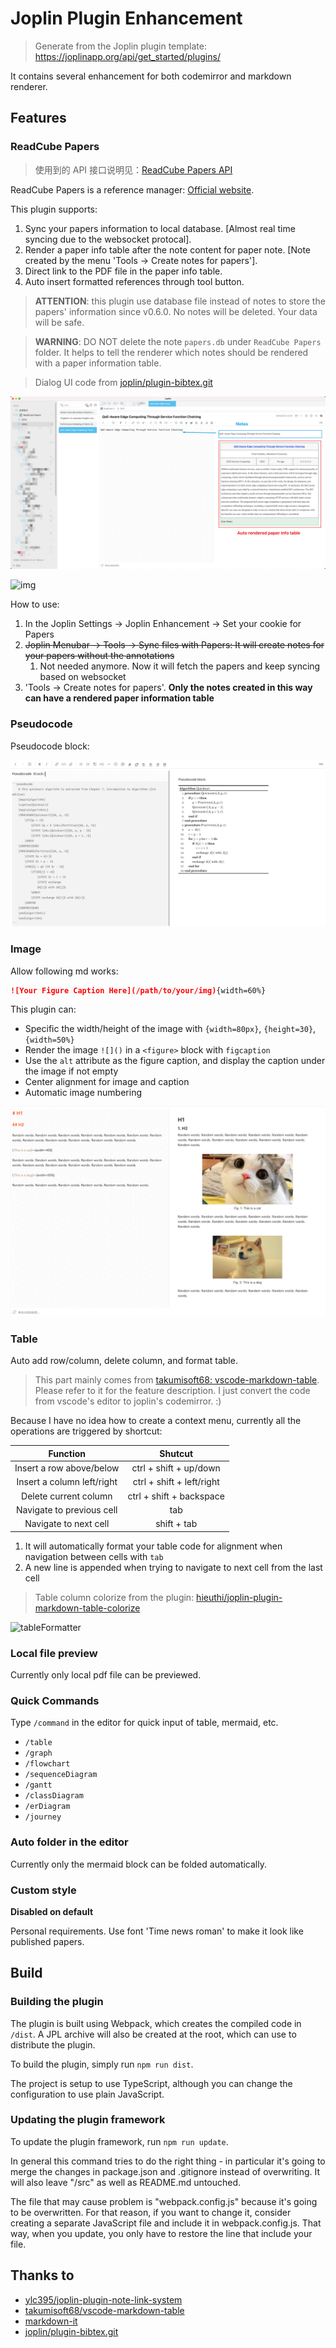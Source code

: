 # Joplin Plugin Enhancement

> Generate from the Joplin plugin template: https://joplinapp.org/api/get_started/plugins/

It contains several enhancement for both codemirror and markdown renderer.

## Features

### ReadCube Papers

> 使用到的 API 接口说明见：[ReadCube Papers API](https://blog.hxgpark.com/posts/ReadCubePapersAPI/)

ReadCube Papers is a reference manager: [Official website](https://www.papersapp.com/).

This plugin supports:

1. Sync your papers information to local database. [Almost real time syncing due to the websocket protocal].
2. Render a paper info table after the note content for paper note. [Note created by the menu 'Tools -> Create notes for papers'].
3. Direct link to the PDF file in the paper info table.
4. Auto insert formatted references through tool button.

> **ATTENTION**: this plugin use database file instead of notes to store the papers' information since v0.6.0. No notes will be deleted. Your data will be safe.

> **WARNING**: DO NOT delete the note `papers.db` under `ReadCube Papers` folder. It helps to tell the renderer which notes should be rendered with a paper information table.


> Dialog UI code from [joplin/plugin-bibtex.git](https://github.com/joplin/plugin-bibtex.git)

![](./screenshot/readcube.png)

![img](https://i.imgur.com/Acri6uW.gif)

How to use:
1. In the Joplin Settings -> Joplin Enhancement -> Set your cookie for Papers
2. ~~Joplin Menubar -> Tools -> Sync files with Papers: It will create notes for your papers without the annotations~~
   1. Not needed anymore. Now it will fetch the papers and keep syncing based on websocket
3. 'Tools -> Create notes for papers'. **Only the notes created in this way can have a rendered paper information table**

### Pseudocode

Pseudocode block:

![](./screenshot/pseudocode.png)

### Image

Allow following md works:

```markdown
![Your Figure Caption Here](/path/to/your/img){width=60%}
```

This plugin can:
* Specific the width/height of the image with `{width=80px}`, `{height=30}`, `{width=50%}`
* Render the image `![]()` in a `<figure>` block with `figcaption`
* Use the `alt` attribute as the figure caption, and display the caption under the image if not empty
* Center alignment for image and caption
* Automatic image numbering

![Cat and Dog](./screenshot/example.png)

### Table

Auto add row/column, delete column, and format table.

> This part mainly comes from [takumisoft68: vscode-markdown-table](https://github.com/takumisoft68/vscode-markdown-table). Please refer to it for the feature description.
> I just convert the code from vscode's editor to joplin's codemirror. :)

Because I have no idea how to create a context menu, currently all the operations are triggered by shortcut:

|          Function          |          Shutcut          |
| :------------------------: | :-----------------------: |
|  Insert a row above/below  |  ctrl + shift + up/down   |
| Insert a column left/right | ctrl + shift + left/right |
|   Delete current column    | ctrl + shift + backspace  |
| Navigate to previous cell  |            tab            |
|   Navigate to next cell    |        shift + tab        |

1. It will automatically format your table code for alignment when navigation between cells with `tab`
2. A new line is appended when trying to navigate to next cell from the last cell

> Table column colorize from the plugin: [hieuthi/joplin-plugin-markdown-table-colorize](https://github.com/hieuthi/joplin-plugin-markdown-table-colorize)

![tableFormatter](https://i.imgur.com/mqHdvTm.gif)

### Local file preview

Currently only local pdf file can be previewed.

### Quick Commands

Type `/command` in the editor for quick input of table, mermaid, etc.

* `/table`
* `/graph`
* `/flowchart`
* `/sequenceDiagram`
* `/gantt`
* `/classDiagram`
* `/erDiagram`
* `/journey`

### Auto folder in the editor

Currently only the mermaid block can be folded automatically.

### Custom style

**Disabled on default**

Personal requirements. Use font 'Time news roman' to make it look like published papers.

## Build

### Building the plugin

The plugin is built using Webpack, which creates the compiled code in `/dist`. A JPL archive will also be created at the root, which can use to distribute the plugin.

To build the plugin, simply run `npm run dist`.

The project is setup to use TypeScript, although you can change the configuration to use plain JavaScript.

### Updating the plugin framework

To update the plugin framework, run `npm run update`.

In general this command tries to do the right thing - in particular it's going to merge the changes in package.json and .gitignore instead of overwriting. It will also leave "/src" as well as README.md untouched.

The file that may cause problem is "webpack.config.js" because it's going to be overwritten. For that reason, if you want to change it, consider creating a separate JavaScript file and include it in webpack.config.js. That way, when you update, you only have to restore the line that include your file.

## Thanks to

* [ylc395/joplin-plugin-note-link-system](https://github.com/ylc395/joplin-plugin-note-link-system)
* [takumisoft68/vscode-markdown-table](https://github.com/takumisoft68/vscode-markdown-table)
* [markdown-it](https://github.com/markdown-it/markdown-it/blob/master/lib/rules_inline/image.js)
* [joplin/plugin-bibtex.git](https://github.com/joplin/plugin-bibtex.git)